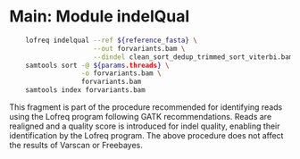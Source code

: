 # Main: Module indelQual

```Bash
    lofreq indelqual --ref ${reference_fasta} \
                     --out forvariants.bam \
                     --dindel clean_sort_dedup_trimmed_sort_viterbi.bam
    samtools sort -@ ${params.threads} \
                  -o forvariants.bam \
                  forvariants.bam
    samtools index forvariants.bam
```

This fragment is part of the procedure recommended for identifying reads using the Lofreq program following GATK recommendations. Reads are realigned and a quality score is introduced for indel quality, enabling their identification by the Lofreq program. The above procedure does not affect the results of Varscan or Freebayes.

